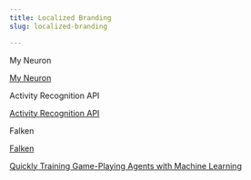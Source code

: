 ```yaml
---
title: Localized Branding
slug: localized-branding

---
```

My Neuron

[My Neuron](https://github.com/HighSchoolSoftwareClub/MyNeuron "My Neuron")

Activity Recognition API

[Activity Recognition API](https://developers.google.com/location-context/activity-recognition)

Falken

[Falken](google-research/falken "Falken")

[Quickly Training Game-Playing Agents with Machine Learning](https://ai.googleblog.com/2021/06/quickly-training-game-playing-agents.html "Quickly Training Game-Playing Agents with Machine Learning")